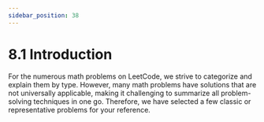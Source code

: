 ```yaml
---
sidebar_position: 38
---
```


# 8.1 Introduction

For the numerous math problems on LeetCode, we strive to categorize and explain them by type. However, many math problems have solutions that are not universally applicable, making it challenging to summarize all problem-solving techniques in one go. Therefore, we have selected a few classic or representative problems for your reference.